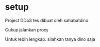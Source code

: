 # setup
Project DDoS tes
dibuat oleh sahabatdino

Cukup jalankan proxy

Untuk lebih lengkap. silahkan tanya dino saja
